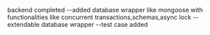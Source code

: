 backend completed
--added database wrapper like mongoose with functionalities like concurrent transactions,schemas,async lock
--extendable database wrapper
--test case added